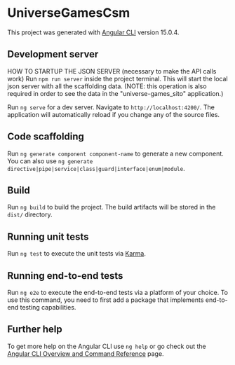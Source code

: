# UniverseGamesCsm

This project was generated with [Angular CLI](https://github.com/angular/angular-cli) version 15.0.4.

## Development server

HOW TO STARTUP THE JSON SERVER (necessary to make the API calls work)
Run `npm run server` inside the project terminal. This will start the local json server with all the scaffolding data. (NOTE: this operation is also required in order to see the data in the "universe-games_sito" application.)

Run `ng serve` for a dev server. Navigate to `http://localhost:4200/`. The application will automatically reload if you change any of the source files.

## Code scaffolding

Run `ng generate component component-name` to generate a new component. You can also use `ng generate directive|pipe|service|class|guard|interface|enum|module`.

## Build

Run `ng build` to build the project. The build artifacts will be stored in the `dist/` directory.

## Running unit tests

Run `ng test` to execute the unit tests via [Karma](https://karma-runner.github.io).

## Running end-to-end tests

Run `ng e2e` to execute the end-to-end tests via a platform of your choice. To use this command, you need to first add a package that implements end-to-end testing capabilities.

## Further help

To get more help on the Angular CLI use `ng help` or go check out the [Angular CLI Overview and Command Reference](https://angular.io/cli) page.
